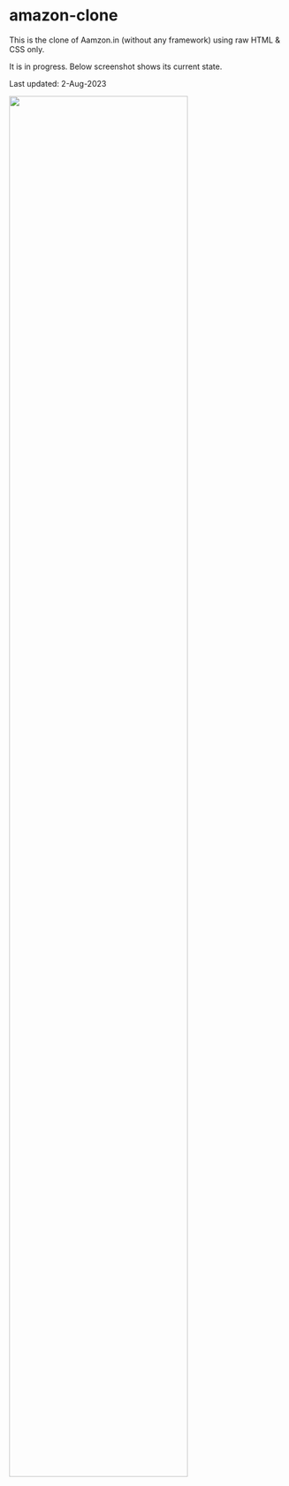 # amazon-clone
This is the clone of Aamzon.in (without any framework) using raw HTML & CSS only.

It is in progress. Below screenshot shows its current state.

Last updated: 2-Aug-2023

<img src="./progress-sc-5.png" style="width:80%">
